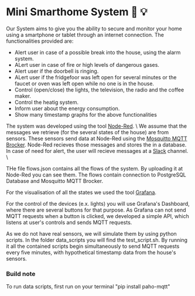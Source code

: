 # Mini Smarthome System :iphone: :bulb:

Our System aims to give you the ability to secure and monitor your home using a smartphone or tablet through an internet connection. The functionalities provided are:
* Alert user in case of a possible break into the house, using the alarm system.
* ALert user in case of fire or high levels of dangerous gases.
* Alert user if the doorbell is ringing.
* ALert user if the fridgefoor was left open for several minutes or the faucet or oven was left open while no one is in the house.
* Control (open/close) the lights, the television, the radio and the coffee maker.
* Control the heatig system.
* Inform user about the energy consumption.
* Show many timestamp graphs for the above functionalities

The system was developed using the tool [Node-Red](https://nodered.org/). \\
We assume that the messages we retrieve (for the several states of the house) are from sensors. These sensors send data at Node-Red using the [Mosquitto MQTT Brocker](https://mosquitto.org/). Node-Red recieves those messages and stores the in a database. In case of need for alert, the user will recieve messages at a [Slack](https://slack.com/) channel. \\

THe file flows.json contains all the flows of the system. By uploading it at Node-Red you can see them. The flows contain connection to PostgreSQL Database and Mosquitto MQTT Brocker.

For the visualisation of all the states we used the tool [Grafana](https://grafana.com/).

For the control of the devices (e.x. lights) you will use Grafana's Dashboard, where there are several buttons for that purpose. As Grafana can not send MQTT requests when a button is clicked, we developed a simple API, which listens at user's controls and sends MQTT requests.

As we do not have real sensors, we will simulate them by using python scripts. In the folder data_scripts you will find the test_script.sh. By running it all the contained scripts begin simultaneously to send MQTT requests every five minutes, with hypothetical timestamp data from the house's sensors.  

### Build note 
To run data scripts, first run on your terminal "pip install paho-mqtt"
